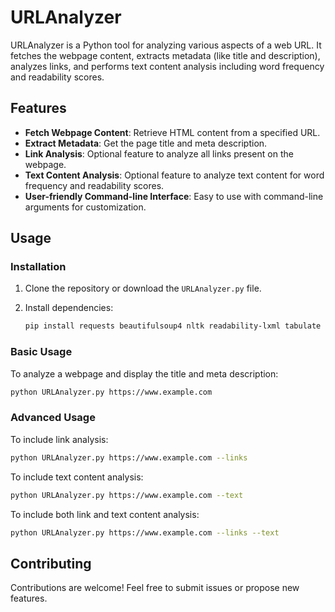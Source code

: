 # URLAnalyzer

URLAnalyzer is a Python tool for analyzing various aspects of a web URL. It fetches the webpage content, extracts metadata (like title and description), analyzes links, and performs text content analysis including word frequency and readability scores.

## Features

- **Fetch Webpage Content**: Retrieve HTML content from a specified URL.
- **Extract Metadata**: Get the page title and meta description.
- **Link Analysis**: Optional feature to analyze all links present on the webpage.
- **Text Content Analysis**: Optional feature to analyze text content for word frequency and readability scores.
- **User-friendly Command-line Interface**: Easy to use with command-line arguments for customization.

## Usage

### Installation

1. Clone the repository or download the `URLAnalyzer.py` file.

2. Install dependencies:
   ```bash
   pip install requests beautifulsoup4 nltk readability-lxml tabulate
   ```

### Basic Usage

To analyze a webpage and display the title and meta description:
```bash
python URLAnalyzer.py https://www.example.com
```

### Advanced Usage

To include link analysis:
```bash
python URLAnalyzer.py https://www.example.com --links
```

To include text content analysis:
```bash
python URLAnalyzer.py https://www.example.com --text
```

To include both link and text content analysis:
```bash
python URLAnalyzer.py https://www.example.com --links --text
```

## Contributing

Contributions are welcome! Feel free to submit issues or propose new features.
